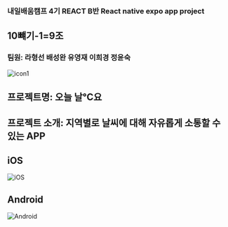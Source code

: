 ### 내일배움캠프 4기 REACT B반 React native expo app project

## 10뺴기-1=9조

### 팀원: 라형선 배성완 유영재 이희경 정윤숙
![icon1](https://user-images.githubusercontent.com/112805225/212053620-2d310f5d-1d48-4ead-8070-c82da0e2e891.png)

## 프로젝트명: 오늘 날℃요

## 프로젝트 소개: 지역별로 날씨에 대해 자유롭게 소통할 수 있는 APP

## iOS
![iOS](https://user-images.githubusercontent.com/112805225/212204236-5f87b8b4-734e-4038-8def-07b8f9570d94.jpg)




## Android

![Android](https://user-images.githubusercontent.com/112805225/212204243-c99ea394-21ee-4e0c-af57-8358df3002c3.jpg)

